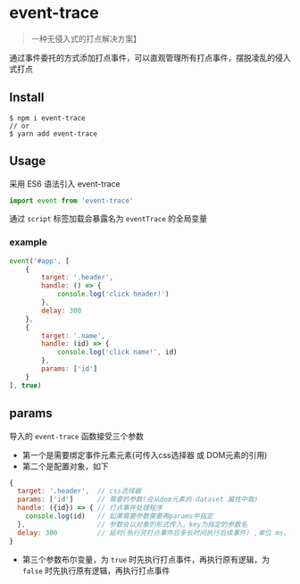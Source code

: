 # event-trace

> 一种无侵入式的打点解决方案】

通过事件委托的方式添加打点事件，可以直观管理所有打点事件，摆脱凌乱的侵入式打点

## Install

```shell
$ npm i event-trace
// or
$ yarn add event-trace
```

## Usage

采用 ES6 语法引入 event-trace

```js
import event from 'event-trace'
```

通过 `script` 标签加载会暴露名为 `eventTrace` 的全局变量

### example

```js
event('#app', [
    {
        target: '.header',
        handle: () => {
            console.log('click header!')
        },
        delay: 300
    },
    {
        target: '.name',
        handle: (id) => {
            console.log('click name!', id)
        },
        params: ['id']
    }
], true)
```

## params

导入的 `event-trace` 函数接受三个参数

* 第一个是需要绑定事件元素元素(可传入css选择器 或 DOM元素的引用)
* 第二个是配置对象，如下

```js
{
  target: '.header',  // css选择器
  params: ['id']      // 需要的参数(会从dom元素的 dataset 属性中取)
  handle: ({id}) => { // 打点事件处理程序
    console.log(id)   // 如果需要参数需要再params中指定
  },                  // 参数会以对象的形式传入，key为指定的参数名
  delay: 300          // 延时(执行完打点事件后多长时间执行后续事件) ,单位 ms，只在第三个参数为 true 时有效
}
```

* 第三个参数布尔变量，为 `true` 时先执行打点事件，再执行原有逻辑，为 `false` 时先执行原有逻辑，再执行打点事件